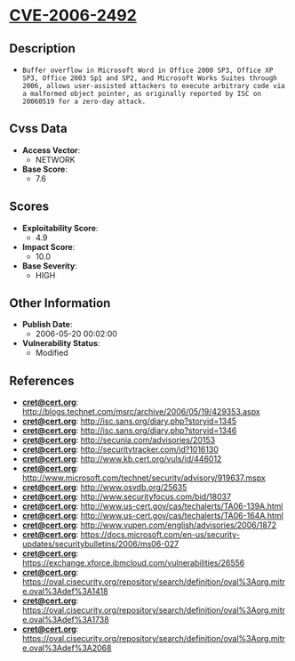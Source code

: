 
# [CVE-2006-2492](https://cve.mitre.org/cgi-bin/cvename.cgi?name=CVE-2006-2492)

## Description

- `Buffer overflow in Microsoft Word in Office 2000 SP3, Office XP SP3, Office 2003 Sp1 and SP2, and Microsoft Works Suites through 2006, allows user-assisted attackers to execute arbitrary code via a malformed object pointer, as originally reported by ISC on 20060519 for a zero-day attack.`

## Cvss Data

- **Access Vector**:
  - NETWORK
- **Base Score**:
  - 7.6

## Scores

- **Exploitability Score**:
  - 4.9
- **Impact Score**:
  - 10.0
- **Base Severity**:
  - HIGH

## Other Information

- **Publish Date**:
  - 2006-05-20 00:02:00
- **Vulnerability Status**:
  - Modified

## References

- **cret@cert.org**: http://blogs.technet.com/msrc/archive/2006/05/19/429353.aspx
- **cret@cert.org**: http://isc.sans.org/diary.php?storyid=1345
- **cret@cert.org**: http://isc.sans.org/diary.php?storyid=1346
- **cret@cert.org**: http://secunia.com/advisories/20153
- **cret@cert.org**: http://securitytracker.com/id?1016130
- **cret@cert.org**: http://www.kb.cert.org/vuls/id/446012
- **cret@cert.org**: http://www.microsoft.com/technet/security/advisory/919637.mspx
- **cret@cert.org**: http://www.osvdb.org/25635
- **cret@cert.org**: http://www.securityfocus.com/bid/18037
- **cret@cert.org**: http://www.us-cert.gov/cas/techalerts/TA06-139A.html
- **cret@cert.org**: http://www.us-cert.gov/cas/techalerts/TA06-164A.html
- **cret@cert.org**: http://www.vupen.com/english/advisories/2006/1872
- **cret@cert.org**: https://docs.microsoft.com/en-us/security-updates/securitybulletins/2006/ms06-027
- **cret@cert.org**: https://exchange.xforce.ibmcloud.com/vulnerabilities/26556
- **cret@cert.org**: https://oval.cisecurity.org/repository/search/definition/oval%3Aorg.mitre.oval%3Adef%3A1418
- **cret@cert.org**: https://oval.cisecurity.org/repository/search/definition/oval%3Aorg.mitre.oval%3Adef%3A1738
- **cret@cert.org**: https://oval.cisecurity.org/repository/search/definition/oval%3Aorg.mitre.oval%3Adef%3A2068
